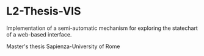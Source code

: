 # L2-Thesis-VIS
Implementation of a semi-automatic mechanism for exploring the statechart of a web-based interface.

Master's thesis Sapienza-University of Rome
